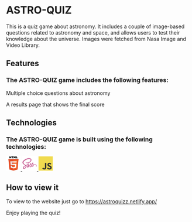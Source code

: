 # ASTRO-QUIZ
This is a quiz game about astronomy. It includes a couple of image-based questions related to astronomy and space, and allows users to test their knowledge about the universe. Images were fetched from Nasa Image and Video Library.

## Features
### The ASTRO-QUIZ game includes the following features:

Multiple choice questions about astronomy

A results page that shows the final score

## Technologies
### The ASTRO-QUIZ game is built using the following technologies:

<p align="left">
    <a href="https://www.w3.org/html/" target="_blank" rel="noreferrer"> <img src="https://raw.githubusercontent.com/devicons/devicon/master/icons/html5/html5-original-wordmark.svg" alt="html5" width="40" height="40"/> </a>
<a href="https://sass-lang.com" target="_blank" rel="noreferrer"> <img src="https://raw.githubusercontent.com/devicons/devicon/master/icons/sass/sass-original.svg" alt="sass" width="40" height="40"/> </a>
    <a href="https://developer.mozilla.org/en-US/docs/Web/JavaScript" target="_blank" rel="noreferrer"> <img src="https://raw.githubusercontent.com/devicons/devicon/master/icons/javascript/javascript-original.svg" alt="javascript" width="40" height="40"/> </a>
</p>

## How to view it

To view to the website just go to https://astroquizz.netlify.app/


Enjoy playing the quiz!
